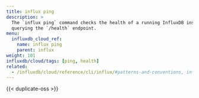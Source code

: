 ```yaml
---
title: influx ping
description: >
  The `influx ping` command checks the health of a running InfluxDB instance by
  querying the `/health` endpoint.
menu:
  influxdb_cloud_ref:
    name: influx ping
    parent: influx
weight: 101
influxdb/cloud/tags: [ping, health]
related:
  - /influxdb/cloud/reference/cli/influx/#patterns-and-conventions, influx CLI patterns and conventions
---
```


{{< duplicate-oss >}}
